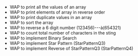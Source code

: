 * WAP to print all the values of an array
* WAP to print elements of array in reverse order
* WAP to print duplicate values in an array
* WAP to sort the array
* WAP to reverse a 6 digit number (123456)---à(654321)
* WAP to count total number of characters in the sting
* WAP to implement Binary Search
* WAP to implement Star Pattern (StarPatternQ3)
* WAP to implement Reverse of StarPatternQ3 (StarPatternQ4)
